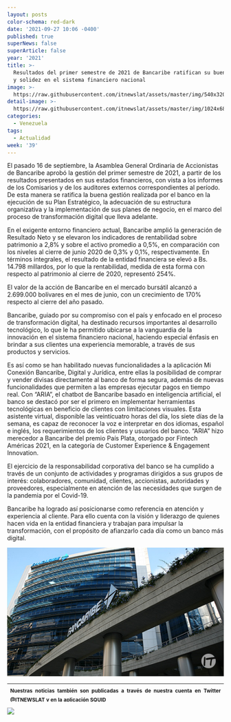 ```yaml
---
layout: posts
color-schema: red-dark
date: '2021-09-27 10:06 -0400'
published: true
superNews: false
superArticle: false
year: '2021'
title: >-
  Resultados del primer semestre de 2021 de Bancaribe ratifican su buena gestión
  y solidez en el sistema financiero nacional 
image: >-
  https://raw.githubusercontent.com/itnewslat/assets/master/img/540x320/Bancaribe-p.jpg
detail-image: >-
  https://raw.githubusercontent.com/itnewslat/assets/master/img/1024x680/Bancaribe-g.jpg
categories:
  - Venezuela
tags:
  - Actualidad
week: '39'
---
```

El pasado 16 de septiembre, la Asamblea General Ordinaria de Accionistas de Bancaribe aprobó la gestión del primer semestre de 2021, a partir de los resultados presentados en sus estados financieros, con vista a los informes de los Comisarios y de los auditores externos correspondientes al período. De esta manera se ratifica la buena gestión realizada por el banco en la ejecución de su Plan Estratégico, la adecuación de su estructura organizativa y la implementación de sus planes de negocio, en el marco del proceso de transformación digital que lleva adelante.  

En el exigente entorno financiero actual, Bancaribe amplió la generación de Resultado Neto y se elevaron los indicadores de rentabilidad sobre patrimonio a 2,8% y sobre el activo promedio a 0,5%, en comparación con los niveles al cierre de junio 2020 de 0,3% y 0,1%, respectivamente. En términos integrales, el resultado de la entidad financiera se elevó a Bs. 14.798 millardos, por lo que la rentabilidad, medida de esta forma con respecto al patrimonio al cierre de 2020, representó 254%.  

El valor de la acción de Bancaribe en el mercado bursátil alcanzó a 2.699.000 bolívares en el mes de junio, con un crecimiento de 170% respecto al cierre del año pasado. 

Bancaribe, guiado por su compromiso con el país y enfocado en el proceso de transformación digital, ha destinado recursos importantes al desarrollo tecnológico, lo que le ha permitido ubicarse a la vanguardia de la innovación en el sistema financiero nacional, haciendo especial énfasis en brindar a sus clientes una experiencia memorable, a través de sus productos y servicios.   

Es así como se han habilitado nuevas funcionalidades a la aplicación Mi Conexión Bancaribe, Digital y Jurídica, entre ellas la posibilidad de comprar y vender divisas directamente al banco de forma segura, además de nuevas funcionalidades que permiten a las empresas ejecutar pagos en tiempo real. Con “ARIA”, el chatbot de Bancaribe basado en inteligencia artificial, el banco se destacó por ser el primero en implementar herramientas tecnológicas en beneficio de clientes con limitaciones visuales. Esta asistente virtual, disponible las veinticuatro horas del día, los siete días de la semana, es capaz de reconocer la voz e interpretar en dos idiomas, español e inglés, los requerimientos de los clientes y usuarios del banco. “ARIA” hizo merecedor a Bancaribe del premio País Plata, otorgado por Fintech Américas 2021, en la categoría de Customer Experience & Engagement Innovation. 

El ejercicio de la responsabilidad corporativa del banco se ha cumplido a través de un conjunto de actividades y programas dirigidos a sus grupos de interés: colaboradores, comunidad, clientes, accionistas, autoridades y proveedores, especialmente en atención de las necesidades que surgen de la pandemia por el Covid-19. 

Bancaribe ha logrado así posicionarse como referencia en atención y experiencia al cliente. Para ello cuenta con la visión y liderazgo de quienes hacen vida en la entidad financiera y trabajan para impulsar la transformación, con el propósito de afianzarlo cada día como un banco más digital. 

![](https://raw.githubusercontent.com/itnewslat/assets/master/img/540x320/Bancaribe-p.jpg)

<table style="height: 42px;" width="569">
<tbody>
<tr>
<td style="text-align: justify;"><sub><strong>Nuestras noticias también son publicadas a través de nuestra cuenta en Twitter <a href="https://twitter.com/itnewslat?lang=es">@ITNEWSLAT</a> y en la aplicación <a href="https://squidapp.co/en/">SQUID</a></strong></sub></td>
</tr>
</tbody>
</table>

<img src="https://tracker.metricool.com/c3po.jpg?hash=56f88a41e39ab42c063cc51676587a04"/>
